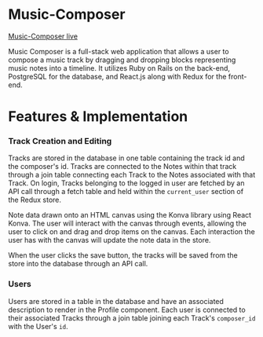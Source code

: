 # Music-Composer

[Music-Composer live][heroku]

[heroku]: http://victor-aw-music-composer.herokuapp.com

Music Composer is a full-stack web application that allows a user to compose a music track by dragging and dropping blocks representing music notes into a timeline. It utilizes Ruby on Rails on the back-end, PostgreSQL for the database, and React.js along with Redux for the front-end.

# Features & Implementation

### Track Creation and Editing

Tracks are stored in the database in one table containing the track id and the composer's id. Tracks are connected to the Notes within that track through a join table connecting each Track to the Notes associated with that Track. On login, Tracks belonging to the logged in user are fetched by an API call through a fetch table and held within the `current_user` section of the Redux store.

Note data drawn onto an HTML canvas using the Konva library using React Konva. The user will interact with the canvas through events, allowing the user to click on and drag and drop items on the canvas. Each interaction the user has with the canvas will update the note data in the store.

When the user clicks the save button, the tracks will be saved from the store into the database through an API call.

### Users

Users are stored in a table in the database and have an associated description to render in the Profile component. Each user is connected to their associated Tracks through a join table joining each Track's `composer_id` with the User's `id`.

